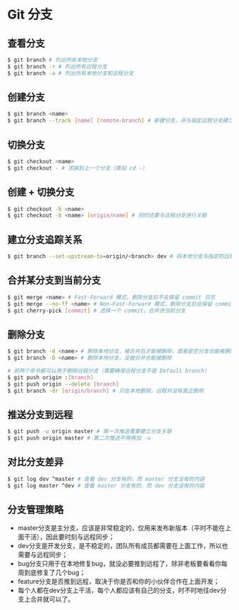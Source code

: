# Git 分支

## 查看分支
```bash
$ git branch # 列出所有本地分支
$ git branch -r # 列出所有远程分支
$ git branch -a # 列出所有本地分支和远程分支
```

## 创建分支
```bash
$ git branch <name>
$ git branch --track [name] [remote-branch] # 新建分支，并与指定远程分支建立追踪关系
```

## 切换分支
```bash
$ git checkout <name>
$ git checkout - # 求换到上一个分支（类似 cd -）
```

## 创建 + 切换分支
```bash
$ git checkout -b <name>
$ git checkout -b <name> [origin/name] # 同时还要与远程分支进行关联
```

## 建立分支追踪关系
```bash
$ git branch --set-upstream-to=origin/<branch> dev # 将本地分支与指定的远程分支建立追踪关系
```

## 合并某分支到当前分支
```bash
$ git merge <name> # Fast-Forward 模式，删除分支后不会保留 commit 日志
$ git merge --no-ff <name> # Non-Fast-Forward 模式，删除分支后会保留 commit 日志（推荐）
$ git cherry-pick [commit] # 选择一个 commit，合并进当前分支
```

## 删除分支
```bash
$ git branch -d <name> # 删除本地分支，被合并后才能被删除，或者是空分支也能被删除
$ git branch -D <name> # 删除本地分支，没被合并也能被删除
```

```bash
# 前两个命令都可以用于删除远程分支（需要确保远程分支不是 Default branch）
$ git push origin :[branch]
$ git push origin --delete [branch]
$ git branch -dr [origin/branch] # 只在本地删除，远程并没有真正删除
```

## 推送分支到远程
```bash
$ git push -u origin master # 第一次推送需要建立分支关联
$ git push origin master # 第二次推送不用再加 -u
```

## 对比分支差异
```bash
$ git log dev ^master # 查看 dev 分支有的，而 master 分支没有的内容
$ git log master ^dev # 查看 master 分支有的，而 dev 分支没有的内容
```

## 分支管理策略
- master分支是主分支，应该是非常稳定的，仅用来发布新版本（平时不能在上面干活），因此要时刻与远程同步；
- dev分支是开发分支，是不稳定的，团队所有成员都需要在上面工作，所以也需要与远程同步；
- bug分支只用于在本地修复bug，就没必要推到远程了，除非老板要看看你每周到底修复了几个bug；
- feature分支是否推到远程，取决于你是否和你的小伙伴合作在上面开发；
- 每个人都在dev分支上干活，每个人都应该有自己的分支，时不时地往dev分支上合并就可以了。
